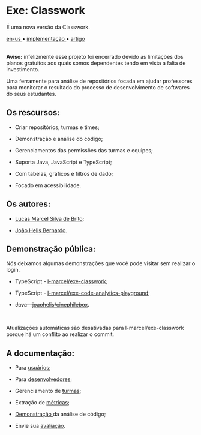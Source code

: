 <div valing="top">
  <h1><span>Exe:</span> Classwork</h1>
  <p>É uma <span>nova versão</span> da Classwork.</p>
  <nav>
    <div id="repository-buttons"/>
    <a class="navigation-link disabled" href="https://github.com/L-Marcel/exe-classwork/blob/main/README.en-US.md" target="__blank__">
      en-us
    </a>
    <span class="disabled">•</span>
    <a class="navigation-link" href="https://exe-classwork.vercel.app" target="__blank__">
      implementação
    </a>
    <span>•</span>
    <a class="navigation-link" href="https://sol.sbc.org.br/index.php/sbie/article/view/18136" target="__blank__">
      artigo
    </a>
  </nav>
</div>

<br/>

<p><strong>Aviso:</strong> infelizmente esse projeto foi encerrado devido as limitações dos planos gratuitos aos quais somos dependentes tendo em vista a falta de investimento.</p>

<p>Uma ferramente para análise de repositórios focada em ajudar professores para monitorar o resultado do processo de desenvolvimento de softwares do seus estudantes.</p>

<div id="grid">
  <div id="grid-item">
    <h2>Os <span>rescursos</span>:</h2>
    <ul>
      <li id="checked"><p>Criar repositórios, turmas e times;</p></li>
      <li id="checked"><p>Demonstração e análise do código;</p></li>
      <li id="checked"><p>Gerenciamentos das permissões das turmas e equipes;</p></li>
      <li id="checked"><p>Suporta <span>Java</span>, <span>JavaScript</span> e <span>TypeScript</span>;</p></li>
      <li id="checked"><p>Com tabelas, gráficos e <span>filtros de dado</span>;</p></li>
      <li id="checked"><p>Focado em <span>acessibilidade</span>.</p></li>
    </ul>
  </div>
  <div id="grid-item">
    <h2>Os <span>autores</span>:</h2>
    <ul>
      <li id="linkedin"><p><a href="https://www.linkedin.com/in/l-marcel/" target="__blank__">Lucas Marcel Silva de Brito</a>;</p></li>
      <li id="linkedin"><p><a href="https://www.linkedin.com/in/l-marcel/" target="__blank__">João Helis Bernardo</a>.</p></li>
    </ul>
  </div>
</div>

<div id="grid">
  <div id="grid-item">
    <h2><span>Demonstração</span> pública:</h2>
    <p>Nós deixamos algumas demonstrações que você pode visitar <span>sem realizar o login</span>.</p>
    <ul>
      <li id="typescript"><p>TypeScript - <a href="https://exe-classwork.vercel.app/repositories/L-Marcel/exe-classwork" target="__blank__">l-marcel/exe-classwork</a>;</p></li>
      <li id="typescript"><p>TypeScript - <a href="https://exe-classwork.vercel.app/repositories/L-Marcel/exe-code-analytics-playground" target="__blank__">l-marcel/exe-code-analytics-playground</a>;</p></li>
      <li id="java"><p><strike>Java - <a href="https://exe-classwork.vercel.app/repositories/joaohelis/cinephilebox" target="__blank__">joaohelis/cinephilebox</a></strike>.</p></li>
    </ul>
  </div>
</div>

<br/>

<p>Atualizações automáticas são desativadas para l-marcel/exe-classwork porque há um conflito ao realizar o commit.</p>

<div id="grid">
  <div id="grid-item">
    <h2>A <span>documentação</span>:</h2>
    <ul>
      <li id="checked"><p>Para <a href="https://l-marcel.gitbook.io/classwork/for-users/first-steps-for-a-common-user" target="__blank__">usuários</a>;</p></li>
      <li id="checked"><p>Para <a href="https://l-marcel.gitbook.io/classwork/for-developers/creating-a-development-environment" target="__blank__">desenvolvedores</a>;</p></li>
      <li id="checked"><p>Gerenciamento de <a href="https://l-marcel.gitbook.io/classwork/classrooms/creating-and-managing-a-classroom" target="__blank__">turmas</a>;</p></li>
      <li id="checked"><p>Extração de <a href="https://l-marcel.gitbook.io/classwork/analytic-and-metrics/metrics-extracted-of-a-repository" target="__blank__">métricas</a>;</p></li>
      <li id="checked"><p><a href="https://exe-code-analytics-playground.vercel.app/" target="__blank__">Demonstração </a> da análise de código;</p></li>
      <li id="checked"><p>Envie sua <a href="https://l-marcel.gitbook.io/classwork/additional/send-your-feedback-for-us/" target="__blank__">avaliação</a>.</p></li>
    </ul>
  </div>
</div>
